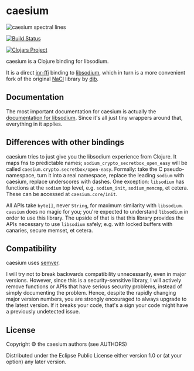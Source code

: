 # caesium

![caesium spectral lines](https://dl.dropboxusercontent.com/u/38476311/Logos/caesium.png)

[![Build Status](https://travis-ci.org/lvh/caesium.svg?branch=master)](https://travis-ci.org/lvh/caesium)

[![Clojars Project](http://clojars.org/caesium/latest-version.svg)](http://clojars.org/caesium)

caesium is a Clojure binding for libsodium.

It is a direct [jnr-ffi][jnr-ffi] binding to [libsodium][libsodium], which in
turn is a more convenient fork of the original [NaCl][nacl] library by
[djb][djb].

[jnr-ffi]: https://github.com/jnr/jnr-ffi
[nacl]: http://nacl.cr.yp.to/.
[djb]: http://cr.yp.to/djb.html
[libsodium]: https://github.com/jedisct1/libsodium

## Documentation

The most important documentation for caesium is actually the
[documentation for libsodium][libsodiumdocs]. Since it's all just tiny
wrappers around that, everything in it applies.

[libsodiumdocs]: http://doc.libsodium.org

## Differences with other bindings

caesium tries to just give you the libsodium experience from Clojure. It maps
fns to predictable names; `sodium_crypto_secretbox_open_easy` will be called
`caesium.crypto.secretbox/open-easy`. Formally: take the C pseudo-namespace,
turn it into a real namespace, replace the leading `sodium` with caesium,
replace underscores with dashes. One exception: `libsodium` has functions at
the `sodium` top level, e.g. `sodium_init`, `sodium_memcmp`, et cetera. These
can be accessed at `caesium.core/init`.

All APIs take `byte[]`, never `String`, for maximum similarity with
`libsodium`. `caesium` does no magic for you; you're expected to understand
`libsodium` in order to use this library. The upside of that is that this
library provides the APIs necessary to use `libsodium` safely; e.g. with
locked buffers with canaries, secure memset, et cetera.

## Compatibility

caesium uses [semver](http://semver.org/).

I will try not to break backwards compatibility unnecessarily, even in
major versions. However, since this is a security-sensitive library, I
will actively remove functions or APIs that have serious security
problems, instead of simply documenting the problem. Hence, despite
the rapidly changing major version numbers, you are strongly
encouraged to always upgrade to the latest version. If it breaks your
code, that's a sign your code might have a previously undetected
issue.

## License

Copyright © the caesium authors (see AUTHORS)

Distributed under the Eclipse Public License either version 1.0 or (at
your option) any later version.
